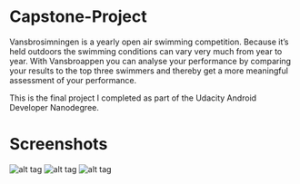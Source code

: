 # Capstone-Project

Vansbrosimningen is a yearly open air swimming competition. Because it’s held outdoors the swimming
conditions can vary very much from year to year. With Vansbroappen you can analyse your
performance by comparing your results to the top three swimmers and thereby get a more
meaningful assessment of your performance.

This is the final project I completed as part of the Udacity Android Developer Nanodegree.

# Screenshots
![alt tag](https://cloud.githubusercontent.com/assets/16758926/17032837/8fa33b0c-4f7b-11e6-9c83-4d0f4bef6c6a.png)
![alt tag](https://cloud.githubusercontent.com/assets/16758926/17032838/9041775e-4f7b-11e6-8c9e-7733e9921927.png)
![alt tag](https://cloud.githubusercontent.com/assets/16758926/17032841/930d37c0-4f7b-11e6-8e7d-e07434faed62.png)
